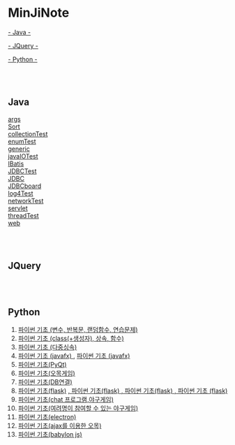 # MinJiNote

[- Java -](#Java)

[- JQuery -](#JQuery)

[- Python -](#Python)


<br>
<br>

## Java
<a href="https://github.com/mjkim001/MinJiNote/tree/main/Java/args"> args </a><br>
<a href="https://github.com/mjkim001/MinJiNote/tree/main/Java/Sort"> Sort </a><br>
<a href="https://github.com/mjkim001/MinJiNote/tree/main/Java/collectionTest"> collectionTest </a><br>
<a href="https://github.com/mjkim001/MinJiNote/tree/main/Java/enumTest"> enumTest </a><br>
<a href="https://github.com/mjkim001/MinJiNote/tree/main/Java/generic"> generic </a><br>
<a href="https://github.com/mjkim001/MinJiNote/tree/main/Java/javaIOTest"> javaIOTest </a><br>
<a href="https://github.com/mjkim001/MinJiNote/tree/main/Java/IBatisTest"> IBatis </a><br>
<a href="https://github.com/mjkim001/MinJiNote/tree/main/Java/JDBCTest"> JDBCTest </a><br>
<a href="https://github.com/mjkim001/MinJiNote/tree/main/Java/JDBC"> JDBC </a><br>
<a href="https://github.com/mjkim001/MinJiNote/tree/main/Java/JDBCboard"> JDBCboard </a><br>
<a href="https://github.com/mjkim001/MinJiNote/tree/main/Java/log4Test"> log4Test </a><br>
<a href="https://github.com/mjkim001/MinJiNote/tree/main/Java/networkTest"> networkTest </a><br>
<a href="https://github.com/mjkim001/MinJiNote/tree/main/Java/testWeb"> servlet </a><br>
<a href="https://github.com/mjkim001/MinJiNote/tree/main/Java/threadTest"> threadTest </a><br>
<a href="https://github.com/mjkim001/MinJiNote/tree/main/Java/TmemberWeb"> web </a><br>

<br><br>

## JQuery


<br><br>

## Python
1) <a href = "https://github.com/mjkim001/MinJiNote/tree/main/Python/day01"> 파이썬 기초 (변수, 반복문, 랜덤함수, 연습문제) </a> <br>
2) <a href = "https://github.com/mjkim001/MinJiNote/tree/main/Python/day02"> 파이썬 기초 (class(+생성자), 상속, 함수) </a> <br>
3) <a href = "https://github.com/mjkim001/MinJiNote/tree/main/Python/day03"> 파이썬 기초 (다중싱속) </a> <br>
4) <a href = "https://github.com/mjkim001/MinJiNote/tree/main/Python/day03/HELLO_FX"> 파이썬 기초 (javafx) </a> , <a href = "https://github.com/mjkim001/MinJiNote/tree/main/Python/day04/HELLO_FX"> 파이썬 기초 (javafx) </a> <br>
5) <a href = "https://github.com/mjkim001/MinJiNote/tree/main/Python/day04"> 파이썬 기초(PyQt)</a> <br> 
6) <a href = "https://github.com/mjkim001/MinJiNote/tree/main/Python/day07"> 파이썬 기초(오목게임)</a> <br>
7) <a href = "https://github.com/mjkim001/MinJiNote/tree/main/Python/day08"> 파이썬 기초(DB연결)</a> <br>
8) <a href = "https://github.com/mjkim001/MinJiNote/tree/main/Python/day09"> 파이썬 기초(flask)</a>
   <a href="https://github.com/mjkim001/MinJiNote/tree/main/Python/day10">, 파이썬 기초(flask) </a>
   <a href="https://github.com/mjkim001/MinJiNote/tree/main/Python/day11">, 파이썬 기초(flask) </a> 
   <a href="https://github.com/mjkim001/MinJiNote/tree/main/Python/day12">, 파이썬 기초 (flask)</a> <br>
9) <a href="https://github.com/mjkim001/MinJiNote/tree/main/Python/day15"> 파이썬 기초(chat 프로그램,야구게임) <br>
10) <a href="https://github.com/mjkim001/MinJiNote/tree/main/Python/day16"> 파이썬 기초(여려명이 참여할 수 있는 야구게임) <br>
11) <a href="https://github.com/mjkim001/MinJiNote/tree/main/Python/day17elec"> 파이썬 기초(electron) </a><br>
12) <a href="https://github.com/mjkim001/MinJiNote/tree/main/Python/day18omok"> 파이썬 기초(ajax를 이용한 오목) </a><br>
13) <a href="https://github.com/mjkim001/MinJiNote/tree/main/Python/day19babyl"> 파이썬 기초(babylon js) </a><br>
